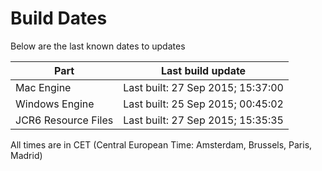 # Build Dates

Below are the last known dates to updates

Part | Last build update
-----|-----
Mac Engine | Last built: 27 Sep 2015; 15:37:00
Windows Engine | Last built: 25 Sep 2015; 00:45:02
JCR6 Resource Files | Last built: 27 Sep 2015; 15:35:35
All times are in CET (Central European Time: Amsterdam, Brussels, Paris, Madrid)



